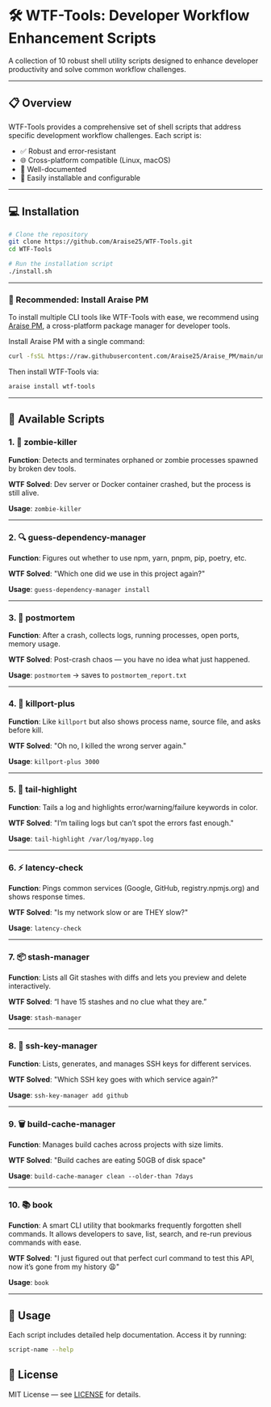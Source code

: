 # 🛠️ WTF-Tools: Developer Workflow Enhancement Scripts

A collection of 10 robust shell utility scripts designed to enhance developer productivity and solve common workflow challenges.

---

## 📋 Overview

WTF-Tools provides a comprehensive set of shell scripts that address specific development workflow challenges. Each script is:

- ✅ Robust and error-resistant  
- 🌐 Cross-platform compatible (Linux, macOS)  
- 📝 Well-documented  
- 🔄 Easily installable and configurable

---

## 💻 Installation

```bash
# Clone the repository
git clone https://github.com/Araise25/WTF-Tools.git
cd WTF-Tools

# Run the installation script
./install.sh
````

---

### 🔧 Recommended: Install Araise PM

To install multiple CLI tools like WTF-Tools with ease, we recommend using [Araise PM](https://github.com/Araise25/Araise_PM), a cross-platform package manager for developer tools.

Install Araise PM with a single command:

```bash
curl -fsSL https://raw.githubusercontent.com/Araise25/Araise_PM/main/unix/install.sh | bash
```

Then install WTF-Tools via:

```bash
araise install wtf-tools
```

---

## 🧰 Available Scripts

### 1. 🧟 zombie-killer

**Function**: Detects and terminates orphaned or zombie processes spawned by broken dev tools.

**WTF Solved**: Dev server or Docker container crashed, but the process is still alive.

**Usage**: `zombie-killer`

---

### 2. 🔍 guess-dependency-manager

**Function**: Figures out whether to use npm, yarn, pnpm, pip, poetry, etc.

**WTF Solved**: "Which one did we use in this project again?"

**Usage**: `guess-dependency-manager install`

---

### 3. 🔬 postmortem

**Function**: After a crash, collects logs, running processes, open ports, memory usage.

**WTF Solved**: Post-crash chaos — you have no idea what just happened.

**Usage**: `postmortem` → saves to `postmortem_report.txt`

---

### 4. 🚫 killport-plus

**Function**: Like `killport` but also shows process name, source file, and asks before kill.

**WTF Solved**: "Oh no, I killed the wrong server again."

**Usage**: `killport-plus 3000`

---

### 5. 🔆 tail-highlight

**Function**: Tails a log and highlights error/warning/failure keywords in color.

**WTF Solved**: "I’m tailing logs but can’t spot the errors fast enough."

**Usage**: `tail-highlight /var/log/myapp.log`

---

### 6. ⚡ latency-check

**Function**: Pings common services (Google, GitHub, registry.npmjs.org) and shows response times.

**WTF Solved**: "Is my network slow or are THEY slow?"

**Usage**: `latency-check`

---

### 7. 📦 stash-manager

**Function**: Lists all Git stashes with diffs and lets you preview and delete interactively.

**WTF Solved**: “I have 15 stashes and no clue what they are.”

**Usage**: `stash-manager`

---

### 8. 🔑 ssh-key-manager

**Function**: Lists, generates, and manages SSH keys for different services.

**WTF Solved**: "Which SSH key goes with which service again?"

**Usage**: `ssh-key-manager add github`

---

### 9. 🗑️ build-cache-manager

**Function**: Manages build caches across projects with size limits.

**WTF Solved**: "Build caches are eating 50GB of disk space"

**Usage**: `build-cache-manager clean --older-than 7days`

---

### 10. 📚 book

**Function**: A smart CLI utility that bookmarks frequently forgotten shell commands. It allows developers to save, list, search, and re-run previous commands with ease.

**WTF Solved**: "I just figured out that perfect curl command to test this API, now it’s gone from my history 😩"

**Usage**: `book`

---

## 🚀 Usage

Each script includes detailed help documentation. Access it by running:

```bash
script-name --help
```



## 📄 License

MIT License — see [LICENSE](LICENSE) for details.

